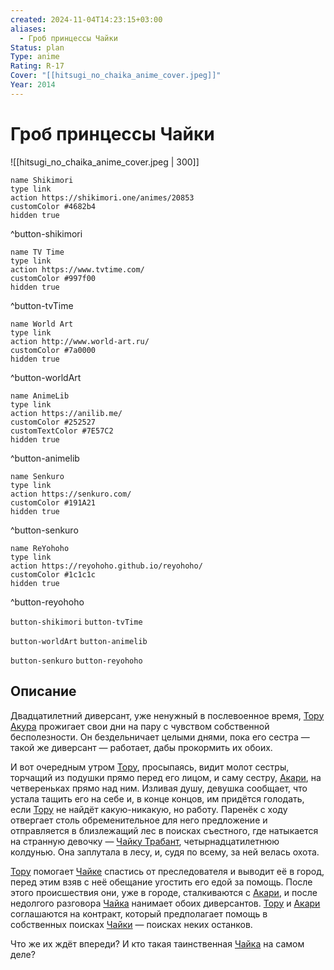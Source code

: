 ```yaml
---
created: 2024-11-04T14:23:15+03:00
aliases:
  - Гроб принцессы Чайки
Status: plan
Type: anime
Rating: R-17
Cover: "[[hitsugi_no_chaika_anime_cover.jpeg]]"
Year: 2014
---
```


# Гроб принцессы Чайки

![[hitsugi_no_chaika_anime_cover.jpeg | 300]]

```button
name Shikimori
type link
action https://shikimori.one/animes/20853
customColor #4682b4
hidden true
```
^button-shikimori

```button
name TV Time
type link
action https://www.tvtime.com/
customColor #997f00
hidden true
```
^button-tvTime

```button
name World Art
type link
action http://www.world-art.ru/
customColor #7a0000
hidden true
```
^button-worldArt

```button
name AnimeLib
type link
action https://anilib.me/
customColor #252527
customTextColor #7E57C2
hidden true
```
^button-animelib

```button
name Senkuro
type link
action https://senkuro.com/
customColor #191A21
hidden true
```
^button-senkuro

```button
name ReYohoho
type link
action https://reyohoho.github.io/reyohoho/
customColor #1c1c1c
hidden true
```
^button-reyohoho

`button-shikimori` `button-tvTime`

`button-worldArt` `button-animelib`

`button-senkuro` `button-reyohoho`

## Описание

Двадцатилетний диверсант, уже ненужный в послевоенное время, [Тору Акура](https://shikimori.one/characters/53371-tooru-acura) прожигает свои дни на пару с чувством собственной бесполезности. Он бездельничает целыми днями, пока его сестра — такой же диверсант — работает, дабы прокормить их обоих.

И вот очередным утром [Тору](https://shikimori.one/characters/53371-tooru-acura), просыпаясь, видит молот сестры, торчащий из подушки прямо перед его лицом, и саму сестру, [Акари](https://shikimori.one/characters/53373-akari-acura), на четвереньках прямо над ним. Изливая душу, девушка сообщает, что устала тащить его на себе и, в конце концов, им придётся голодать, если [Тору](https://shikimori.one/characters/53371-tooru-acura) не найдёт какую-никакую, но работу. Паренёк с ходу отвергает столь обременительное для него предложение и отправляется в близлежащий лес в поисках съестного, где натыкается на странную девочку — [Чайку Трабант](https://shikimori.one/characters/53369-chaika-trabant), четырнадцатилетнюю колдунью. Она заплутала в лесу, и, судя по всему, за ней велась охота.

[Тору](https://shikimori.one/characters/53371-tooru-acura) помогает [Чайке](https://shikimori.one/characters/53369-chaika-trabant) спастись от преследователя и выводит её в город, перед этим взяв с неё обещание угостить его едой за помощь. После этого происшествия они, уже в городе, сталкиваются с [Акари](https://shikimori.one/characters/53373-akari-acura), и после недолгого разговора [Чайка](https://shikimori.one/characters/53369-chaika-trabant) нанимает обоих диверсантов. [Тору](https://shikimori.one/characters/53371-tooru-acura) и [Акари](https://shikimori.one/characters/53373-akari-acura) соглашаются на контракт, который предполагает помощь в собственных поисках [Чайки](https://shikimori.one/characters/53369-chaika-trabant) — поисках неких останков.

Что же их ждёт впереди? И кто такая таинственная [Чайка](https://shikimori.one/characters/53369-chaika-trabant) на самом деле?

